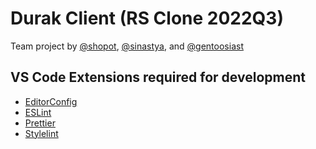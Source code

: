 # Durak Client (RS Clone 2022Q3)

Team project by [@shopot](https://github.com/shopot), [@sinastya](https://github.com/sinastya/), and [@gentoosiast](https://github.com/gentoosiast/)

## VS Code Extensions required for development

- [EditorConfig](https://marketplace.visualstudio.com/items?itemName=EditorConfig.EditorConfig)
- [ESLint](https://marketplace.visualstudio.com/items?itemName=dbaeumer.vscode-eslint)
- [Prettier](https://marketplace.visualstudio.com/items?itemName=esbenp.prettier-vscode)
- [Stylelint](https://marketplace.visualstudio.com/items?itemName=stylelint.vscode-stylelint)
